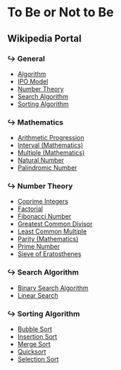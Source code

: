 # To Be or Not to Be

## Wikipedia Portal

### ↪  General

- [Algorithm](https://en.wikipedia.org/wiki/Algorithm)
- [IPO Model](https://en.wikipedia.org/wiki/IPO_model)
- [Number Theory](https://en.wikipedia.org/wiki/Number_theory)
- [Search Algorithm](https://en.wikipedia.org/wiki/Search_algorithm)
- [Sorting Algorithm](https://en.wikipedia.org/wiki/Sorting_algorithm)

### ↪  Mathematics

- [Arithmetic Progression](https://en.wikipedia.org/wiki/Arithmetic_progression)
- [Interval (Mathematics)](https://en.wikipedia.org/wiki/Interval_(mathematics))
- [Multiple (Mathematics)](https://en.wikipedia.org/wiki/Multiple_(mathematics))
- [Natural Number](https://en.wikipedia.org/wiki/Natural_number)
- [Palindromic Number](https://en.wikipedia.org/wiki/Palindromic_number)

### ↪  Number Theory

- [Coprime Integers](https://en.wikipedia.org/wiki/Coprime_integers)
- [Factorial](https://en.wikipedia.org/wiki/Factorial)
- [Fibonacci Number](https://en.wikipedia.org/wiki/Fibonacci_number)
- [Greatest Common Divisor](https://en.wikipedia.org/wiki/Greatest_common_divisor)
- [Least Common Multiple](https://en.wikipedia.org/wiki/Least_common_multiple)
- [Parity (Mathematics)](https://en.wikipedia.org/wiki/Parity_(mathematics))
- [Prime Number](https://en.wikipedia.org/wiki/Prime_number)
- [Sieve of Eratosthenes](https://en.wikipedia.org/wiki/Sieve_of_Eratosthenes)

### ↪  Search Algorithm

- [Binary Search Algorithm](https://en.wikipedia.org/wiki/Binary_search_algorithm)
- [Linear Search](https://en.wikipedia.org/wiki/Linear_search)

### ↪  Sorting Algorithm

- [Bubble Sort](https://en.wikipedia.org/wiki/Bubble_sort)
- [Insertion Sort](https://en.wikipedia.org/wiki/Insertion_sort)
- [Merge Sort](https://en.wikipedia.org/wiki/Merge_sort)
- [Quicksort](https://en.wikipedia.org/wiki/Quicksort)
- [Selection Sort](https://en.wikipedia.org/wiki/Selection_sort)
